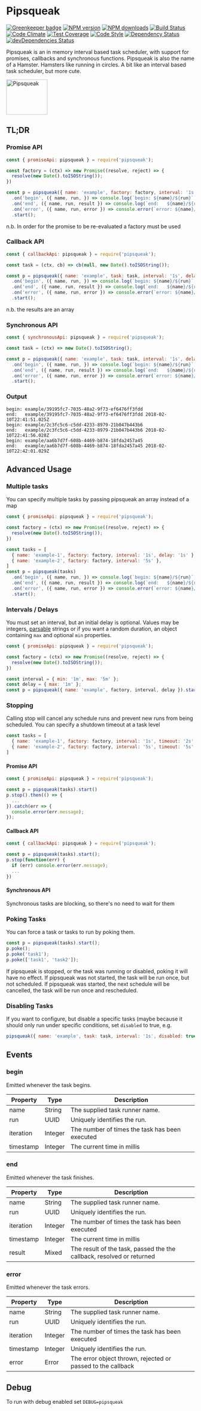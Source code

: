 # Pipsqueak

[![Greenkeeper badge](https://badges.greenkeeper.io/cressie176/pipsqueak.svg)](https://greenkeeper.io/)
[![NPM version](https://img.shields.io/npm/v/pipsqueak.svg?style=flat-square)](https://www.npmjs.com/package/pipsqueak)
[![NPM downloads](https://img.shields.io/npm/dm/pipsqueak.svg?style=flat-square)](https://www.npmjs.com/package/pipsqueak)
[![Build Status](https://img.shields.io/travis/cressie176/pipsqueak/master.svg)](https://travis-ci.org/cressie176/pipsqueak)
[![Code Climate](https://codeclimate.com/github/cressie176/pipsqueak/badges/gpa.svg)](https://codeclimate.com/github/cressie176/pipsqueak)
[![Test Coverage](https://codeclimate.com/github/cressie176/pipsqueak/badges/coverage.svg)](https://codeclimate.com/github/cressie176/pipsqueak/coverage)
[![Code Style](https://img.shields.io/badge/code%20style-imperative-brightgreen.svg)](https://github.com/cressie176/eslint-config-imperative)
[![Dependency Status](https://david-dm.org/cressie176/pipsqueak.svg)](https://david-dm.org/cressie176/pipsqueak)
[![devDependencies Status](https://david-dm.org/cressie176/pipsqueak/dev-status.svg)](https://david-dm.org/cressie176/pipsqueak?type=dev)

Pipsqueak is an in memory interval based task scheduler, with support for promises, callbacks and synchronous functions. Pipsqueak is also the name of a Hamster. Hamsters like running in circles. A bit like an interval based task scheduler, but more cute.

<img alt="Pipsqueak" src="https://upload.wikimedia.org/wikipedia/en/thumb/8/87/Pipsqueak_Go_Go_Hamster.png/220px-Pipsqueak_Go_Go_Hamster.png" width="110" height="94" class="thumbimage">

## TL;DR
###  Promise API
```javascript
const { promiseApi: pipsqueak } = require('pipsqueak');

const factory = (ctx) => new Promise((resolve, reject) => {
  resolve(new Date().toISOString());
})

const p = pipsqueak({ name: 'example', factory: factory, interval: '1s', delay: '1s' })
  .on('begin', ({ name, run, }) => console.log(`begin: ${name}/${run}`))
  .on('end', ({ name, run, result }) => console.log(`end:   ${name}/${run} ${result}`))
  .on('error', ({ name, run, error }) => console.error(`error: ${name}/${run} ${error.message}`))
  .start();
```
n.b. In order for the promise to be re-evaluated a factory must be used
### Callback API
```javascript
const { callbackApi: pipsqueak } = require('pipsqueak');

const task = (ctx, cb) => cb(null, new Date().toISOString());

const p = pipsqueak({ name: 'example', task: task, interval: '1s', delay: '1s' })
  .on('begin', ({ name, run, }) => console.log(`begin: ${name}/${run}`))
  .on('end', ({ name, run, result }) => console.log(`end:   ${name}/${run} ${result[0]}`))
  .on('error', ({ name, run, error }) => console.error(`error: ${name}/${run} ${error.message}`))
  .start();
```
n.b. the results are an array
### Synchronous API
```javascript
const { synchronousApi: pipsqueak } = require('pipsqueak');

const task = (ctx) => new Date().toISOString();

const p = pipsqueak({ name: 'example', task: task, interval: '1s', delay: '1s' })
  .on('begin', ({ name, run, }) => console.log(`begin: ${name}/${run}`))
  .on('end', ({ name, run, result }) => console.log(`end:   ${name}/${run} ${result}`))
  .on('error', ({ name, run, error }) => console.error(`error: ${name}/${run} ${error.message}`))
  .start();
```
### Output
```
begin: example/39195fc7-7035-48a2-9f73-ef6476ff3fdd
end:   example/39195fc7-7035-48a2-9f73-ef6476ff3fdd 2018-02-10T22:41:51.025Z
begin: example/2c3fc5c6-c5dd-4233-8979-21b047b443b6
end:   example/2c3fc5c6-c5dd-4233-8979-21b047b443b6 2018-02-10T22:41:56.028Z
begin: example/aa6b7d7f-608b-4469-b874-18fda2457a45
end:   example/aa6b7d7f-608b-4469-b874-18fda2457a45 2018-02-10T22:42:01.029Z
```

## Advanced Usage

### Multiple tasks
You can specify multiple tasks by passing pipsqueak an array instead of a map
```javascript
const { promiseApi: pipsqueak } = require('pipsqueak');

const factory = (ctx) => new Promise((resolve, reject) => {
  resolve(new Date().toISOString());
})

const tasks = [
  { name: 'example-1', factory: factory, interval: '1s', delay: '1s' },
  { name: 'example-2', factory: factory, interval: '5s' },
]
const p = pipsqueak(tasks)
  .on('begin', ({ name, run, }) => console.log(`begin: ${name}/${run}`))
  .on('end', ({ name, run, result }) => console.log(`end:   ${name}/${run} ${result}`))
  .on('error', ({ name, run, error }) => console.error(`error: ${name}/${run} ${error.message}`))
  .start();
```

### Intervals / Delays
You must set an interval, but an initial delay is optional. Values may be integers, [parsable](https://www.npmjs.com/package/parse-duration) strings or if you want a random duration, an object containing `max` and optional `min` properties.
```javascript
const { promiseApi: pipsqueak } = require('pipsqueak');

const factory = (ctx) => new Promise((resolve, reject) => {
  resolve(new Date().toISOString());
})

const interval = { min: '1m', max: '5m' };
const delay = { max: '1m' };
const p = pipsqueak({ name: 'example', factory, interval, delay }).start();
```

### Stopping
Calling stop will cancel any schedule runs and prevent new runs from being scheduled. You can specify a shutdown timeout at a task level
```javascript
const tasks = [
  { name: 'example-1', factory: factory, interval: '1s', timeout: '2s' },
  { name: 'example-2', factory: factory, interval: '5s', timeout: '5s' },
]
```
#### Promise API
```javascript
const { promiseApi: pipsqueak } = require('pipsqueak');

const p = pipsqueak(tasks).start()
p.stop().then(() => {
  ...
}).catch(err => {
  console.error(err.message);
});
```
#### Callback API
```javascript
const { callbackApi: pipsqueak } = require('pipsqueak');

const p = pipsqueak(tasks).start();
p.stop(function(err) {
  if (err) console.error(err.message);
  ...
})
```
#### Synchronous API
Synchronous tasks are blocking, so there's no need to wait for them

### Poking Tasks
You can force a task or tasks to run by poking them.
```js
const p = pipsqueak(tasks).start();
p.poke();
p.poke('task1');
p.poke(['task1', 'task2']);
```
If pipsqueak is stopped, or the task was running or disabled, poking it will have no effect.
If pipsqueak was not started, the task will be run once, but not scheduled.
If pipsqueak was started, the next schedule will be cancelled, the task will be run once and rescheduled.

### Disabling Tasks
If you want to configure, but disable a specific tasks (maybe because it should only run under specific conditions, set `disabled` to true, e.g.
```javascript
pipsqueak({ name: 'example', task: task, interval: '1s', disabled: true })

```

## Events

### begin
Emitted whenever the task begins.

| Property  | Type    | Description |
|-----------|---------|-------------|
| name      | String  | The supplied task runner name. |
| run       | UUID    | Uniquely identifies the run. |
| iteration | Integer | The number of times the task has been executed |
| timestamp | Integer | The current time in millis |

### end
Emitted whenever the task finishes.

| Property  | Type    | Description |
|-----------|---------|-------------|
| name      | String  | The supplied task runner name. |
| run       | UUID    | Uniquely identifies the run. |
| iteration | Integer | The number of times the task has been executed |
| timestamp | Integer | The current time in millis |
| result    | Mixed   | The result of the task, passed the the callback, resolved or returned |

### error
Emitted whenever the task errors.

| Property  | Type    | Description |
|-----------|---------|-------------|
| name      | String  | The supplied task runner name. |
| run       | UUID    | Uniquely identifies the run. |
| iteration | Integer | The number of times the task has been executed |
| timestamp | Integer | Uniquely identifies the run. |
| error     | Error   | The error object thrown, rejected or passed to the callback |

## Debug
To run with debug enabled set `DEBUG=pipsqueak`
